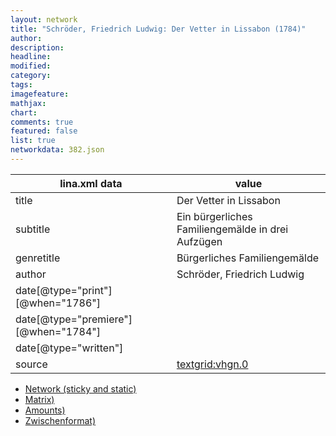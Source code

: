 ```yaml
---
layout: network
title: "Schröder, Friedrich Ludwig: Der Vetter in Lissabon (1784)"
author:
description:
headline:
modified:
category:
tags:
imagefeature: 
mathjax: 
chart: 
comments: true
featured: false
list: true
networkdata: 382.json
---
```

lina.xml data  | value
------------- | -------------
title|Der Vetter in Lissabon
subtitle|Ein bürgerliches Familiengemälde in drei Aufzügen
genretitle|Bürgerliches Familiengemälde
author|Schröder, Friedrich Ludwig
date[@type="print"][@when="1786"]|
date[@type="premiere"][@when="1784"]|
date[@type="written"]|
source|[textgrid:vhgn.0](https://textgridlab.org/1.0/tgcrud-public/rest/textgrid:vhgn.0/data)



* [Network (sticky and static)](/linas/network382)
* [Matrix)](/linas/matrix382)
* [Amounts)](/linas/amount382)
* [Zwischenformat)](/linas/lina382 )
